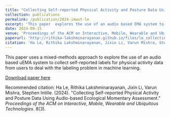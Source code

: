 ```yaml
---
title: "Collecting Self-reported Physical Activity and Posture Data Using Audio-based Ecological Momentary Assessment"
collection: publications
permalink: /publication/2024-imwut-le
excerpt: 'This paper  explores the use of an audio based EMA system to collect self-reported labels for physical activity data from users to deal with the labeling problem in machine learning.'
date: 2024-09-15
venue: 'Proceedings of the ACM on Interactive, Mobile, Wearable and Ubiquitous Technologies'
paperurl: 'http://rithika-lakshminarayanan.github.io/files/le_collecting_2024.pdf'
citation: 'Ha Le, Rithika Lakshminarayanan, Jixin Li, Varun Mishra, Stephen Intille. (2024). &quot;Collecting Self-reported Physical Activity and Posture Data Using Audio-based Ecological Momentary Assessment.&quot; <i>Proceedings of the ACM on Interactive, Mobile, Wearable and Ubiquitous Technologies</i>. 8(3).'
---
```

This paper uses a mixed-methods approach to explore the use of an audio based uEMA system to collect self-reported labels for physical activity data from users to deal with the labeling problem in machine learning.

[Download paper here](http://rithika-lakshminarayanan.github.io/files/le_collecting_2024.pdf)

Recommended citation: Ha Le, Rithika Lakshminarayanan, Jixin Li, Varun Mishra, Stephen Intille. (2024). "Collecting Self-reported Physical Activity and Posture Data Using Audio-based Ecological Momentary Assessment." <i>Proceedings of the ACM on Interactive, Mobile, Wearable and Ubiquitous Technologies</i>. 8(3).